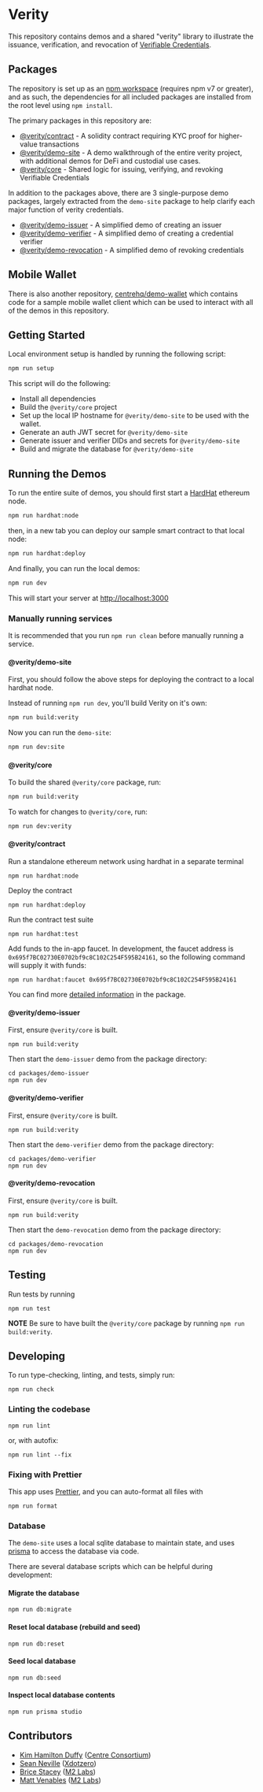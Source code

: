 # Verity

This repository contains demos and a shared "verity" library to illustrate the
issuance, verification, and revocation of [Verifiable Credentials](https://www.w3.org/TR/vc-data-model/).

## Packages

The repository is set up as an [npm workspace](https://docs.npmjs.com/cli/v7/using-npm/workspaces) (requires npm v7 or greater),
and as such, the dependencies for all included packages are installed from the root level using `npm install`.

The primary packages in this repository are:

- [@verity/contract](./packages/contract) - A solidity contract requiring KYC proof for higher-value transactions
- [@verity/demo-site](./packages/demo-site) - A demo walkthrough of the entire verity project, with additional demos for DeFi and custodial use cases.
- [@verity/core](./packages/verity) - Shared logic for issuing, verifying, and revoking Verifiable Credentials

In addition to the packages above, there are 3 single-purpose demo packages, largely extracted
from the `demo-site` package to help clarify each major function of verity credentials.

- [@verity/demo-issuer](./packages/demo-issuer) - A simplified demo of creating an issuer
- [@verity/demo-verifier](./packages/demo-verifier) - A simplified demo of creating a credential verifier
- [@verity/demo-revocation](./packages/demo-revocation) - A simplified demo of revoking credentials

## Mobile Wallet

There is also another repository, [centrehq/demo-wallet](https://github.com/centrehq/demo-wallet) which
contains code for a sample mobile wallet client which can be used to interact with all of the demos in
this repository.

## Getting Started

Local environment setup is handled by running the following script:

```sh
npm run setup
```

This script will do the following:

- Install all dependencies
- Build the `@verity/core` project
- Set up the local IP hostname for `@verity/demo-site` to be used with the wallet.
- Generate an auth JWT secret for `@verity/demo-site`
- Generate issuer and verifier DIDs and secrets for `@verity/demo-site`
- Build and migrate the database for `@verity/demo-site`

## Running the Demos

To run the entire suite of demos, you should first start a [HardHat](https://hardhat.org)
ethereum node.

```sh
npm run hardhat:node
```

then, in a new tab you can deploy our sample smart contract to that local node:

```sh
npm run hardhat:deploy
```

And finally, you can run the local demos:

```sh
npm run dev
```

This will start your server at [http://localhost:3000](http://localhost:3000)

### Manually running services

It is recommended that you run `npm run clean` before manually running a service.

#### @verity/demo-site

First, you should follow the above steps for deploying the contract to
a local hardhat node.

Instead of running `npm run dev`, you'll build Verity on it's own:

```sh
npm run build:verity
```

Now you can run the `demo-site`:

```sh
npm run dev:site
```

#### @verity/core

To build the shared `@verity/core` package, run:

```sh
npm run build:verity
```

To watch for changes to `@verity/core`, run:

```sh
npm run dev:verity
```

#### @verity/contract

Run a standalone ethereum network using hardhat in a separate terminal

```
npm run hardhat:node
```

Deploy the contract

```
npm run hardhat:deploy
```

Run the contract test suite

```
npm run hardhat:test
```

Add funds to the in-app faucet. In development, the faucet address is `0x695f7BC02730E0702bf9c8C102C254F595B24161`, so the following command will supply it with funds:

```
npm run hardhat:faucet 0x695f7BC02730E0702bf9c8C102C254F595B24161
```

You can find more [detailed information](./packages/contract) in the package.

#### @verity/demo-issuer

First, ensure `@verity/core` is built.

```
npm run build:verity
```

Then start the `demo-issuer` demo from the package directory:

```
cd packages/demo-issuer
npm run dev
```

#### @verity/demo-verifier

First, ensure `@verity/core` is built.

```
npm run build:verity
```

Then start the `demo-verifier` demo from the package directory:

```
cd packages/demo-verifier
npm run dev
```

#### @verity/demo-revocation

First, ensure `@verity/core` is built.

```
npm run build:verity
```

Then start the `demo-revocation` demo from the package directory:

```
cd packages/demo-revocation
npm run dev
```

## Testing

Run tests by running

```
npm run test
```

**NOTE** Be sure to have built the `@verity/core` package by running `npm run build:verity`.

## Developing

To run type-checking, linting, and tests, simply run:

```
npm run check
```

### Linting the codebase

```
npm run lint
```

or, with autofix:

```
npm run lint --fix
```

### Fixing with Prettier

This app uses [Prettier](https://prettier.io), and you can auto-format all files with

```
npm run format
```

### Database

The `demo-site` uses a local sqlite database to maintain state, and uses
[prisma](https://prisma.io) to access the database via code.

There are several database scripts which can be helpful during development:

#### Migrate the database

```
npm run db:migrate
```

#### Reset local database (rebuild and seed)

```
npm run db:reset
```

#### Seed local database

```
npm run db:seed
```

#### Inspect local database contents

```
npm run prisma studio
```

## Contributors

- [Kim Hamilton Duffy](https://github.com/kimdhamilton) ([Centre Consortium](https://centre.io))
- [Sean Neville](https://github.com/psnevio) ([Xdotzero](http://xdotzero.com))
- [Brice Stacey](https://github.com/bricestacey) ([M2 Labs](https://m2.xyz))
- [Matt Venables](https://github.com/venables) ([M2 Labs](https://m2.xyz))
